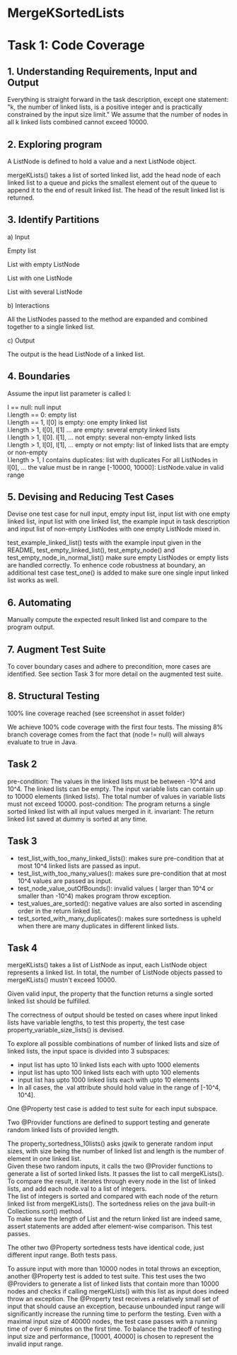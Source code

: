 # MergeKSortedLists

# Task 1: Code Coverage

## 1. Understanding Requirements, Input and Output

Everything is straight forward in the task description, except one statement: "k, the number of linked lists, is a positive integer and is practically constrained by the input size limit." We assume that the number of nodes in all k linked lists combined cannot exceed 10000.

## 2. Exploring program

A ListNode is defined to hold a value and a next ListNode object.

mergeKLists() takes a list of sorted linked list, add the head node of each linked list to a queue and picks the smallest element out of the queue to append it to the end of result linked list. The head of the result linked list is returned.

## 3. Identify Partitions

a) Input

Empty list

List with empty ListNode

List with one ListNode

List with several ListNode

b) Interactions

All the ListNodes passed to the method are expanded and combined together to a single linked list.

c) Output

The output is the head ListNode of a linked list.

## 4. Boundaries

Assume the input list parameter is called l:

l == null: null input\
l.length == 0: empty list\
l.length == 1, l[0] is empty: one empty linked list\
l.length > 1, l[0], l[1] ... are empty: several empty linked lists\
l.length > 1, l[0]. l[1], ... not empty: several non-empty linked lists\
l.length > 1, l[0], l[1], ... empty or not empty: list of linked lists that are empty or non-empty\
l.length > 1, l contains duplicates: list with duplicates
For all ListNodes in l[0], ... the value must be in range [-10000, 10000]: ListNode.value in valid range

## 5. Devising and Reducing Test Cases

Devise one test case for null input, empty input list, input list with one empty linked list, input list with one linked list, the example input in task description and input list of non-empty ListNodes with one empty ListNode mixed in.

test_example_linked_list() tests with the example input given in the README, test_empty_linked_list(), test_empty_node() and test_empty_node_in_normal_list() make sure empty ListNodes or empty lists are handled correctly. To enhence code robustness at boundary, an additional test case test_one() is added to make sure one single input linked list works as well.

## 6. Automating

Manually compute the expected result linked list and compare to the program output.

## 7. Augment Test Suite

To cover boundary cases and adhere to precondition, more cases are identified. See section Task 3 for more detail on the augmented test suite.

## 8. Structural Testing

100% line coverage reached (see screenshot in asset folder)

We achieve 100% code coverage with the first four tests. The missing 8% branch coverage comes from the fact that (node != null) will always evaluate to true in Java.

## Task 2

pre-condition: The values in the linked lists must be between -10^4 and 10^4. The linked lists can be empty. The input variable lists can contain up to 10000 elements (linked lists). The total number of values in variable lists must not exceed 10000.
post-condition: The program returns a single sorted linked list with all input values merged in it.
invariant: The return linked list saved at dummy is sorted at any time.

## Task 3

- test_list_with_too_many_linked_lists(): makes sure pre-condition that at most 10^4 linked lists are passed as input.
- test_list_with_too_many_values(): makes sure pre-condition that at most 10^4 values are passed as input.
- test_node_value_outOfBounds(): invalid values ( larger than 10^4 or smaller than -10^4) makes program throw exception.
- test_values_are_sorted(): negative values are also sorted in ascending order in the return linked list.
- test_sorted_with_many_duplicates(): makes sure sortedness is upheld when there are many duplicates in different linked lists.

## Task 4

mergeKLists() takes a list of ListNode as input, each ListNode object represents a linked list.
In total, the number of ListNode objects passed to mergeKLists() mustn't exceed 10000.

Given valid input, the property that the function returns a single sorted linked list should be fulfilled.

The correctness of output should be tested on cases where input linked lists have variable lengths, to test this property, the test case property_variable_size_lists() is devised.

To explore all possible combinations of number of linked lists and size of linked lists, the input space is divided into 3 subspaces:

- input list has upto 10 linked lists each with upto 1000 elements
- input list has upto 100 linked lists each with upto 100 elements
- input list has upto 1000 linked lists each with upto 10 elements
- In all cases, the .val attribute should hold value in the range of [-10^4, 10^4].

One @Property test case is added to test suite for each input subspace.

Two @Provider functions are defined to support testing and generate random linked lists of provided length.

The property_sortedness_10lists() asks jqwik to generate random input sizes, with size being the number of linked list and length is the number of element in one linked list.\
Given these two random inputs, it calls the two @Provider functions to generate a list of sorted linked lists.
It passes the list to call mergeKLists().\
To compare the result, it iterates through every node in the list of linked lists, and add each node.val to a list of integers.\
The list of integers is sorted and compared with each node of the return linked list from mergeKLists().
The sortedness relies on the java built-in Collections.sort() method.\
To make sure the length of List<Integer> and the return linked list are indeed same, assert statements are added after element-wise comparison. This test passes.

The other two @Property sortedness tests have identical code, just different input range. Both tests pass.

To assure input with more than 10000 nodes in total throws an exception, another @Property test is added to test suite.
This test uses the two @Providers to generate a list of linked lists that contain more than 10000 nodes and checks if calling mergeKLists() with this list as input does indeed throw an exception.
The @Property test receives a relatively small set of input that should cause an exception, because unbounded input range will significantly increase the running time to perform the testing.
Even with a maximal input size of 40000 nodes, the test case passes with a running time of over 6 minutes on the first time.
To balance the tradeoff of testing input size and performance, [10001, 40000] is chosen to represent the invalid input range.
